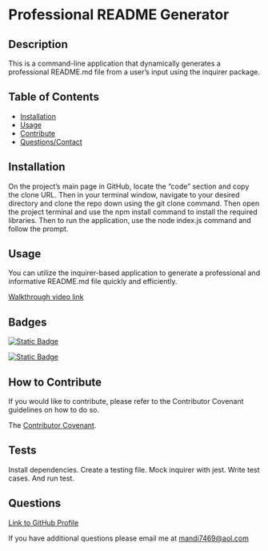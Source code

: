 # Professional README Generator

  
  
## Description

This is a command-line application that dynamically generates a professional README.md file from a user’s input using the inquirer package.

## Table of Contents

- [Installation](#installation)
- [Usage](#usage)
- [Contribute](#contribute)
- [Questions/Contact](#questions)

## Installation

On the project’s main page in GitHub, locate the “code” section and copy the clone URL. Then in your terminal window, navigate to your desired directory and clone the repo down using the git clone <url> command. Then open the project terminal and use the npm install command to install the required libraries. Then to run the application, use the node index.js command and follow the prompt.

## Usage

You can utilize the inquirer-based application to generate a professional and informative README.md file quickly and efficiently.

[Walkthrough video link](https://watch.screencastify.com/v/8srw5HGgY8dKWYGmrazq)
    

## Badges

[![Static Badge](https://img.shields.io/badge/npm_inquirer-8.2.4-green)](https://www.npmjs.com/package/inquirer#installation)

[![Static Badge](https://img.shields.io/badge/GitHub-mandi7469-blue)](https://github.com/mandi7469)



## How to Contribute

If you would like to contribute, please refer to the Contributor Covenant guidelines on how to do so.

The [Contributor Covenant](https://www.contributor-covenant.org/).

## Tests

Install dependencies. Create a testing file. Mock inquirer with jest. Write test cases. And run test.

## Questions

[Link to GitHub Profile](https://github.com/mandi7469)

If you have additional questions please email me at mandi7469@aol.com

